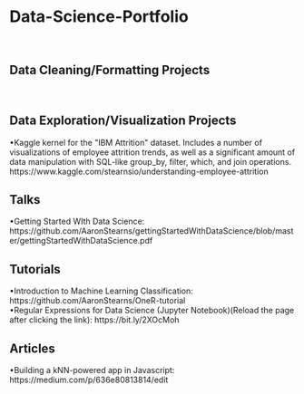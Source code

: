 # Data-Science-Portfolio
<br>
<h2>Data Cleaning/Formatting Projects</h2>


<br>
<h2>Data Exploration/Visualization Projects</h2>
•Kaggle kernel for the "IBM Attrition" dataset. Includes a number of visualizations of employee attrition trends, as well as a significant amount of data manipulation with SQL-like group_by, filter, which, and join operations. 
https://www.kaggle.com/stearnsio/understanding-employee-attrition


<h2>Talks</h2>
•Getting Started WIth Data Science: https://github.com/AaronStearns/gettingStartedWithDataScience/blob/master/gettingStartedWithDataScience.pdf

<h2>Tutorials</h2>
•Introduction to Machine Learning Classification: https://github.com/AaronStearns/OneR-tutorial
<br>
•Regular Expressions for Data Science (Jupyter Notebook)(Reload the page after clicking the link): https://bit.ly/2XOcMoh  

<h2>Articles</h2>
•Building a kNN-powered app in Javascript: https://medium.com/p/636e80813814/edit
